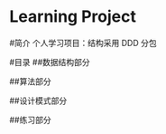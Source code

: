 Learning Project
=========================
#简介
个人学习项目：结构采用 DDD 分包

#目录
##数据结构部分

##算法部分

##设计模式部分

##练习部分


